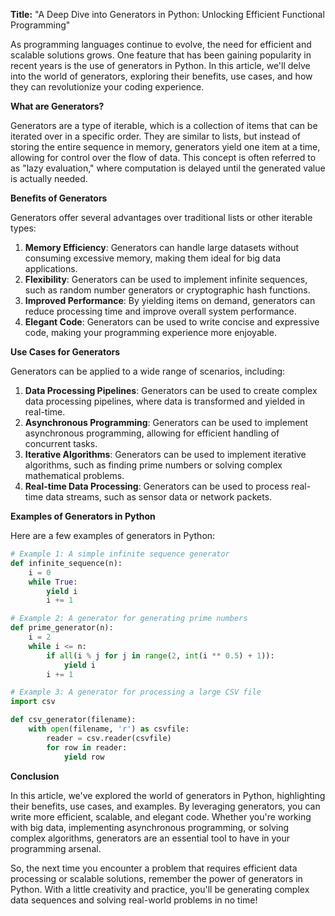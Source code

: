 **Title:** "A Deep Dive into Generators in Python: Unlocking Efficient Functional Programming"

As programming languages continue to evolve, the need for efficient and scalable solutions grows. One feature that has been gaining popularity in recent years is the use of generators in Python. In this article, we'll delve into the world of generators, exploring their benefits, use cases, and how they can revolutionize your coding experience.

**What are Generators?**

Generators are a type of iterable, which is a collection of items that can be iterated over in a specific order. They are similar to lists, but instead of storing the entire sequence in memory, generators yield one item at a time, allowing for control over the flow of data. This concept is often referred to as "lazy evaluation," where computation is delayed until the generated value is actually needed.

**Benefits of Generators**

Generators offer several advantages over traditional lists or other iterable types:

1. **Memory Efficiency**: Generators can handle large datasets without consuming excessive memory, making them ideal for big data applications.
2. **Flexibility**: Generators can be used to implement infinite sequences, such as random number generators or cryptographic hash functions.
3. **Improved Performance**: By yielding items on demand, generators can reduce processing time and improve overall system performance.
4. **Elegant Code**: Generators can be used to write concise and expressive code, making your programming experience more enjoyable.

**Use Cases for Generators**

Generators can be applied to a wide range of scenarios, including:

1. **Data Processing Pipelines**: Generators can be used to create complex data processing pipelines, where data is transformed and yielded in real-time.
2. **Asynchronous Programming**: Generators can be used to implement asynchronous programming, allowing for efficient handling of concurrent tasks.
3. **Iterative Algorithms**: Generators can be used to implement iterative algorithms, such as finding prime numbers or solving complex mathematical problems.
4. **Real-time Data Processing**: Generators can be used to process real-time data streams, such as sensor data or network packets.

**Examples of Generators in Python**

Here are a few examples of generators in Python:
```python
# Example 1: A simple infinite sequence generator
def infinite_sequence(n):
    i = 0
    while True:
        yield i
        i += 1

# Example 2: A generator for generating prime numbers
def prime_generator(n):
    i = 2
    while i <= n:
        if all(i % j for j in range(2, int(i ** 0.5) + 1)):
            yield i
        i += 1

# Example 3: A generator for processing a large CSV file
import csv

def csv_generator(filename):
    with open(filename, 'r') as csvfile:
        reader = csv.reader(csvfile)
        for row in reader:
            yield row
```
**Conclusion**

In this article, we've explored the world of generators in Python, highlighting their benefits, use cases, and examples. By leveraging generators, you can write more efficient, scalable, and elegant code. Whether you're working with big data, implementing asynchronous programming, or solving complex algorithms, generators are an essential tool to have in your programming arsenal.

So, the next time you encounter a problem that requires efficient data processing or scalable solutions, remember the power of generators in Python. With a little creativity and practice, you'll be generating complex data sequences and solving real-world problems in no time!